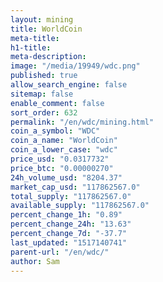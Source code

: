```yaml
---
layout: mining
title: WorldCoin
meta-title: 
h1-title: 
meta-description: 
image: "/media/19949/wdc.png"
published: true
allow_search_engine: false
sitemap: false
enable_comment: false
sort_order: 632
permalink: "/en/wdc/mining.html"
coin_a_symbol: "WDC"
coin_a_name: "WorldCoin"
coin_a_lower_case: "wdc"
price_usd: "0.0317732"
price_btc: "0.00000270"
24h_volume_usd: "8204.37"
market_cap_usd: "117862567.0"
total_supply: "117862567.0"
available_supply: "117862567.0"
percent_change_1h: "0.89"
percent_change_24h: "13.63"
percent_change_7d: "-37.7"
last_updated: "1517140741"
parent-url: "/en/wdc/"
author: Sam
---
```


